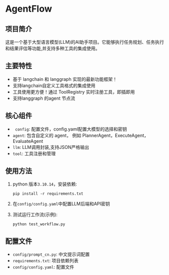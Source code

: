 # AgentFlow

## 项目简介

这是一个基于大型语言模型(LLM)的AI助手项目。它能够执行任务规划、任务执行和结果评估等功能,并支持多种工具的集成使用。

## 主要特性

- 基于 langchain 和 langgraph 实现的最新功能框架！
- 支持langchain自定义工具格式的集成使用
- 工具使用更方便！通过  ToolRegistry 实时注册工具，即插即用
- 支持langgraph 的agent 节点流

## 核心组件

- ` config`: 配置文件，config.yaml配置大模型的选择和密钥
- `agent`: 包含自定义的 agent， 例如 PlannerAgent，ExecuteAgent，EvaluateAgent
- `llm`: LLM调用封装,支持JSON严格输出
- `tool`: 工具注册和管理


## 使用方法

1. python 版本`3.10.14`，安装依赖:
   ```
   pip install -r requirements.txt
   ```

2. 在`config/config.yaml`中配置LLM后端和API密钥

3. 测试运行工作流(示例):
   ```
   python test_workflow.py
   ```

## 配置文件

- `config/prompt_cn.py`: 中文提示词配置
- `requirements.txt`: 项目依赖列表
- `config/config.yaml`: 配置文件
